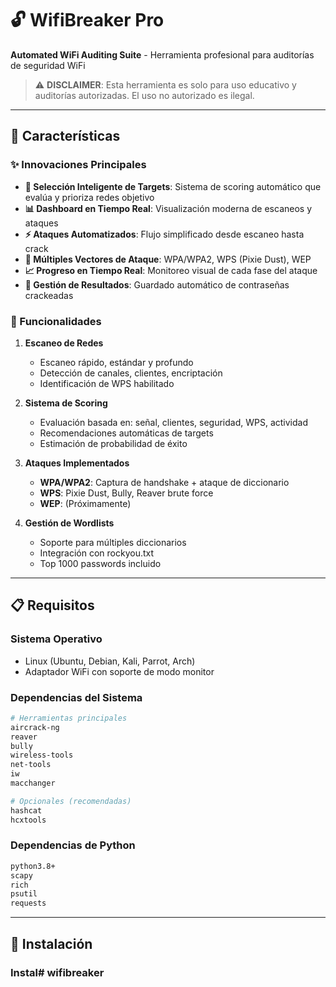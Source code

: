 # 🔓 WifiBreaker Pro

**Automated WiFi Auditing Suite** - Herramienta profesional para auditorías de seguridad WiFi

> ⚠️ **DISCLAIMER**: Esta herramienta es solo para uso educativo y auditorías autorizadas. El uso no autorizado es ilegal.

---

## 🎯 Características

### ✨ Innovaciones Principales

- **🤖 Selección Inteligente de Targets**: Sistema de scoring automático que evalúa y prioriza redes objetivo
- **📊 Dashboard en Tiempo Real**: Visualización moderna de escaneos y ataques
- **⚡ Ataques Automatizados**: Flujo simplificado desde escaneo hasta crack
- **🎯 Múltiples Vectores de Ataque**: WPA/WPA2, WPS (Pixie Dust), WEP
- **📈 Progreso en Tiempo Real**: Monitoreo visual de cada fase del ataque
- **💾 Gestión de Resultados**: Guardado automático de contraseñas crackeadas

### 🔧 Funcionalidades

1. **Escaneo de Redes**
   - Escaneo rápido, estándar y profundo
   - Detección de canales, clientes, encriptación
   - Identificación de WPS habilitado

2. **Sistema de Scoring**
   - Evaluación basada en: señal, clientes, seguridad, WPS, actividad
   - Recomendaciones automáticas de targets
   - Estimación de probabilidad de éxito

3. **Ataques Implementados**
   - **WPA/WPA2**: Captura de handshake + ataque de diccionario
   - **WPS**: Pixie Dust, Bully, Reaver brute force
   - **WEP**: (Próximamente)

4. **Gestión de Wordlists**
   - Soporte para múltiples diccionarios
   - Integración con rockyou.txt
   - Top 1000 passwords incluido

---

## 📋 Requisitos

### Sistema Operativo
- Linux (Ubuntu, Debian, Kali, Parrot, Arch)
- Adaptador WiFi con soporte de modo monitor

### Dependencias del Sistema
```bash
# Herramientas principales
aircrack-ng
reaver
bully
wireless-tools
net-tools
iw
macchanger

# Opcionales (recomendadas)
hashcat
hcxtools
```

### Dependencias de Python
```bash
python3.8+
scapy
rich
psutil
requests
```

---

## 🚀 Instalación

### Instal# wifibreaker
